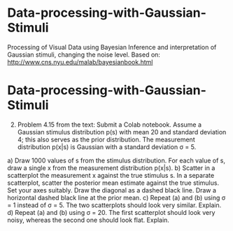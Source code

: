 # Data-processing-with-Gaussian-Stimuli
Processing of Visual Data using Bayesian Inference and interpretation of Gaussian stimuli, changing the noise level.
Based on: http://www.cns.nyu.edu/malab/bayesianbook.html
# Data-processing-with-Gaussian-Stimuli
2) Problem 4.15 from the text: Submit a Colab notebook.
Assume a Gaussian stimulus distribution p(s) with mean 20 and standard deviation 4; this also serves as the prior distribution. The measurement distribution p(x|s) is Gaussian with a standard deviation σ = 5.

a) Draw 1000 values of s from the stimulus distribution. For each value of s, draw a single x from the measurement distribution p(x|s).
b) Scatter in a scatterplot the measurement x against the true stimulus s. In a separate scatterplot, scatter the posterior mean estimate against the true stimulus. Set your axes suitably. Draw the diagonal as a dashed black line. Draw a horizontal dashed black line at the prior mean.
c) Repeat (a) and (b) using σ = 1 instead of σ = 5. The two scatterplots should look very similar. Explain.
d) Repeat (a) and (b) using σ = 20. The first scatterplot should look very noisy, whereas the second one should look flat. Explain.
